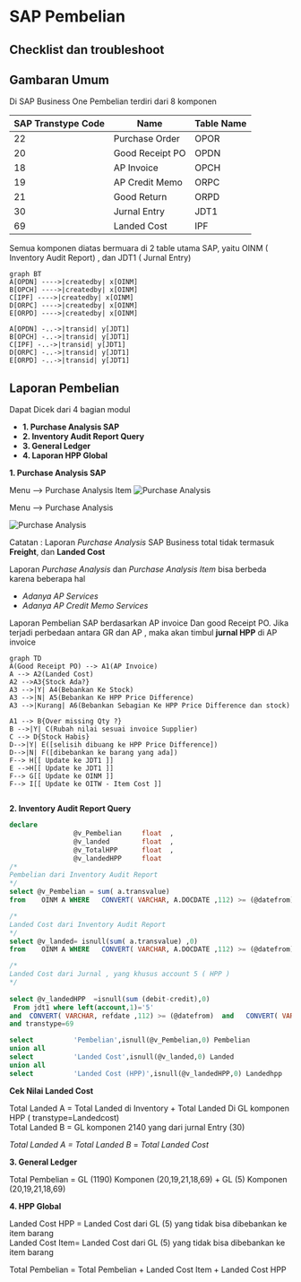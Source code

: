 # SAP Pembelian  
## Checklist dan troubleshoot


## Gambaran Umum

Di SAP Business One Pembelian terdiri dari 8 komponen

|SAP Transtype Code | Name |Table Name |
| ------ | ------| ------|
| 22 | Purchase Order|OPOR|
| 20 | Good Receipt PO|OPDN|
| 18 | AP Invoice|OPCH|
| 19 | AP Credit Memo|ORPC|
| 21 | Good Return|ORPD|
| 30 | Jurnal Entry|JDT1|
| 69 | Landed Cost|IPF|

Semua komponen diatas bermuara di 2 table utama SAP, yaitu OINM ( Inventory Audit Report) , dan JDT1 ( Jurnal Entry)

```mermaid
graph BT
A[OPDN] ---->|createdby| x[OINM]
B[OPCH] ---->|createdby| x[OINM]
C[IPF] ---->|createdby| x[OINM]
D[ORPC] ---->|createdby| x[OINM]
E[ORPD] ---->|createdby| x[OINM]

A[OPDN] -..->|transid| y[JDT1]
B[OPCH] -..->|transid| y[JDT1]
C[IPF] -..->|transid| y[JDT1]
D[ORPC] -..->|transid| y[JDT1]
E[ORPD] -..->|transid| y[JDT1]

```

## Laporan Pembelian 

Dapat Dicek dari 4 bagian modul
* **1. Purchase Analysis SAP**
* **2. Inventory Audit Report Query**
* **3. General Ledger**
* **4. Laporan HPP Global**


**1. Purchase Analysis SAP**

Menu --> Purchase Analysis Item
![Purchase Analysis](https://www.dropbox.com/s/tznp53s7e1n1p5i/PURCHASE%20DATA%20ITEM.png?dl=1)

Menu --> Purchase Analysis  

![Purchase Analysis](https://www.dropbox.com/s/hpcspadwpnxcavv/PURCHASE%20DATA.png?dl=1)


Catatan :
Laporan *Purchase Analysis* SAP Business total tidak termasuk **Freight**, dan **Landed Cost**  

Laporan *Purchase Analysis* dan *Purchase Analysis Item* bisa berbeda karena beberapa hal
* *Adanya AP Services*
* *Adanya AP Credit Memo Services*

Laporan Pembelian SAP berdasarkan AP invoice Dan good Receipt PO. Jika terjadi perbedaan antara GR dan AP , maka akan timbul **jurnal HPP** di AP invoice

```mermaid
graph TD
A(Good Receipt PO) --> A1(AP Invoice)
A --> A2(Landed Cost) 
A2 -->A3{Stock Ada?}
A3 -->|Y| A4(Bebankan Ke Stock)
A3 -->|N| A5(Bebankan Ke HPP Price Difference)
A3 -->|Kurang| A6(Bebankan Sebagian Ke HPP Price Difference dan stock)
 
A1 --> B{Over missing Qty ?}
B -->|Y| C(Rubah nilai sesuai invoice Supplier)
C --> D{Stock Habis}
D-->|Y| E([selisih dibuang ke HPP Price Difference])
D-->|N| F([dibebankan ke barang yang ada])
F--> H[[ Update ke JDT1 ]]
E -->H[[ Update ke JDT1 ]] 
F--> G[[ Update ke OINM ]]
F--> I[[ Update ke OITW - Item Cost ]]


```


**2. Inventory Audit Report Query**

```sql
declare         
			    @v_Pembelian     float	, 
				@v_landed        float	,
				@v_TotalHPP		 float	,
                @v_landedHPP     float
/*
Pembelian dari Inventory Audit Report
*/                
select @v_Pembelian = sum( a.transvalue) 
from    OINM A WHERE   CONVERT( VARCHAR, A.DOCDATE ,112) >= (@datefrom)  and   CONVERT( VARCHAR, A.DOCDATE ,112) <= (@dateto)   AND transtype in (20,19,21,18)

/*
Landed Cost dari Inventory Audit Report
*/                
select @v_landed= isnull(sum( a.transvalue) ,0)
from    OINM A WHERE   CONVERT( VARCHAR, A.DOCDATE ,112) >= (@datefrom)  and   CONVERT( VARCHAR, A.DOCDATE ,112) <= (@dateto)   AND transtype in (69)

/*
Landed Cost dari Jurnal , yang khusus account 5 ( HPP )
*/                
 
select @v_landedHPP  =isnull(sum (debit-credit),0) 
 From jdt1 where left(account,1)='5' 
and  CONVERT( VARCHAR, refdate ,112) >= (@datefrom)  and   CONVERT( VARCHAR,refdate ,112) <= (@dateto) 
and transtype=69

select          'Pembelian',isnull(@v_Pembelian,0) Pembelian 
union all
select          'Landed Cost',isnull(@v_landed,0) Landed  
union all
select          'Landed Cost (HPP)',isnull(@v_landedHPP,0) Landedhpp  
```

**Cek Nilai Landed Cost**

Total Landed A  = Total Landed di Inventory + Total Landed Di GL komponen HPP ( transtype=Landedcost)  
Total Landed B = GL komponen 2140 yang dari jurnal Entry (30)

*Total Landed A = Total Landed B* = *Total Landed Cost*




**3. General Ledger**

Total Pembelian = GL (1190) Komponen (20,19,21,18,69) + GL (5) Komponen  (20,19,21,18,69) 


**4. HPP Global**

Landed Cost HPP = Landed Cost dari GL (5)  yang tidak bisa dibebankan ke item barang  
Landed Cost Item= Landed Cost dari GL (5)  yang tidak bisa dibebankan ke item barang

Total Pembelian = Total Pembelian + Landed Cost Item + Landed Cost HPP
<!--stackedit_data:
eyJoaXN0b3J5IjpbMTI3OTg3NTY3MCw4MjIyMDY4NDQsLTIxND
A4MDUyNDgsOTM5ODAxMTQsLTMxODczMDM0LDE5NzEwNjIyMjgs
LTMxODczMDM0LDE3NzQxMDg3OTcsLTEwMjkxODkyOTksLTU5MT
U3OTI4MywtMTU4NTY0MjQ0NSw0NzQ5OTQ2NjQsLTI1Nzc3MDk0
OCwxMjE3ODkxMjMsMjA5MzY2OTgxOSwtNzIxMjE1NjExLC00MD
U5NDA3ODgsLTEwODUxNTE2MzEsLTE2OTIwODU1MzNdfQ==
-->